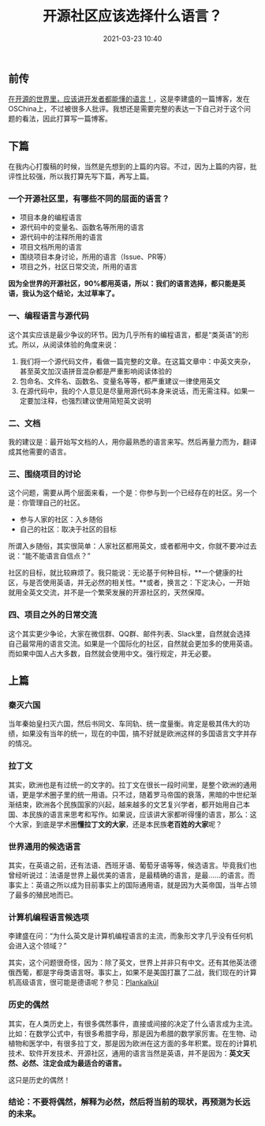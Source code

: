 ﻿---
layout: post
title:  "开源社区应该选择什么语言？"
date:   2021-03-23 10:40
categories: Thinking IT
tags: OpenSource
comments: true
---

## 前传

[在开源的世界里，应该讲开发者都能懂的语言！](https://my.oschina.net/oscpyaqxylk/blog/4991438?p=1)，这是李建盛的一篇博客，发在OSChina上，不过被很多人批评。我想还是需要完整的表达一下自己对于这个问题的看法，因此打算写一篇博客。

## 下篇

在我内心打腹稿的时候，当然是先想到的上篇的内容。不过，因为上篇的内容，批评性比较强，所以我打算先写下篇，再写上篇。

### 一个开源社区里，有哪些不同的层面的语言？

* 项目本身的编程语言
* 源代码中的变量名、函数名等所用的语言
* 源代码中的注释所用的语言
* 项目文档所用的语言
* 围绕项目本身讨论，所用的语言（Issue、PR等）
* 项目之外，社区日常交流，所用的语言

**因为全世界的开源社区，90%都用英语，所以：我们的语言选择，都只能是英语，我认为这个结论，太过草率了。**

### 一、编程语言与源代码

这个其实应该是最少争议的环节。因为几乎所有的编程语言，都是“类英语”的形式。所以，从阅读体验的角度来说：

1. 我们将一个源代码文件，看做一篇完整的文章。在这篇文章中：中英文夹杂，甚至英文加汉语拼音混杂都是严重影响阅读体验的
2. 包命名、文件名、函数名、变量名等等，都严重建议一律使用英文
3. 在源代码中，我的个人意见是尽量用源代码本身来说话，而无需注释。如果一定要加注释，也强烈建议使用简短英文说明

### 二、文档

我的建议是：最开始写文档的人，用你最熟悉的语言来写。然后再量力而为，翻译成其他需要的语言。

### 三、围绕项目的讨论

这个问题，需要从两个层面来看，一个是：你参与到一个已经存在的社区。另一个是：你管理自己的社区。

* 参与人家的社区：入乡随俗
* 自己的社区：取决于社区的目标

所谓入乡随俗，其实很简单：人家社区都用英文，或者都用中文，你就不要冲过去说：“能不能语言自信点？”

社区的目标，就比较麻烦了。我只能说：无论基于何种目标，**一个健康的社区，与是否使用英语，并无必然的相关性。**或者，换言之：下定决心，一开始就用全英文交流，并不是一个繁荣发展的开源社区的，天然保障。

### 四、项目之外的日常交流

这个其实更少争论，大家在微信群、QQ群、邮件列表、Slack里，自然就会选择自己最常用的语言交流。如果是一个国际化的社区，自然就会更加多的使用英语。而如果中国人占大多数，自然就会使用中文。强行规定，并无必要。

## 上篇

### 秦灭六国

当年秦始皇扫灭六国，然后书同文、车同轨、统一度量衡。肯定是极其伟大的功绩，如果没有当年的统一，现在的中国，搞不好就是欧洲这样的多国语言文字并存的情况。

### 拉丁文

其实，欧洲也是有过统一的文字的。拉丁文在很长一段时间里，是整个欧洲的通用语，更是学术圈子里的统一用语。只不过，随着罗马帝国的衰落，黑暗的中世纪渐渐结束，欧洲各个民族国家的兴起，越来越多的文艺复兴学者，都开始用自己本国、本民族的语言来思考和写作。如果说，应该讲大家都听得懂的语言，那么：这个大家，到底是学术圈**懂拉丁文的大家**，还是本民族**老百姓的大家**呢？

### 世界通用的候选语言

其实，在英语之前，还有法语、西班牙语、葡萄牙语等等，候选语言。毕竟我们也曾经听说过：法语是世界上最优美的语言，是最精确的语言，是最......的语言。而事实上：英语之所以成为目前事实上的国际通用语，就是因为大英帝国，当年占领了最多的殖民地而已。

### 计算机编程语言候选项

李建盛在问：“为什么英文是计算机编程语言的主流，而象形文字几乎没有任何机会进入这个领域？”

其实，这个问题很奇怪，因为：除了英文，世界上并非只有中文。还有其他英法德俄西葡，都是字母类语言呀。事实上，如果不是美国打赢了二战，我们现在的计算机高级语言，很可能是德语呢？参见：[Plankalkül](https://en.wikipedia.org/wiki/Plankalk%C3%BCl)

### 历史的偶然

其实，在人类历史上，有很多偶然事件，直接或间接的决定了什么语言成为主流。比如：在数学公式中，有很多希腊字母，那是因为希腊的数学家厉害。在生物、动植物和医学中，有很多拉丁文，那是因为欧洲在这方面的多年积累。现在的计算机技术、软件开发技术、开源社区，通用的语言当然是英语，并不是因为：**英文天然、必然、注定会成为最适合的语言。**

这只是历史的偶然！

### 结论：不要将偶然，解释为必然，然后将当前的现状，再预测为长远的未来。